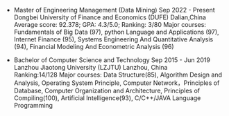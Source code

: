 - Master of Engineering Management (Data Mining)            Sep 2022 - Present
Dongbei University of Finance and Economics (DUFE)          Dalian,China                                          
Average score: 92.378;    GPA: 4.3/5.0;    Ranking: 3/80
Major courses: Fundamentals of Big Data (97), python Language and Applications (97), Internet Finance (95), Systems Engineering And Quantitative Analysis (94), Financial Modeling And Econometric Analysis (96)

- Bachelor of Computer Science and Technology               Sep 2015 - Jun 2019
Lanzhou Jiaotong University (LZJTU)                         Lanzhou, China         
Ranking:14/128
Major courses: Data Structure(85), Algorithm Design and Analysis, Operating System Principle, Computer Network，Principles of Database, Computer Organization and Architecture, Principles of Compiling(100), Artificial Intelligence(93), C/C++/JAVA Language Programming